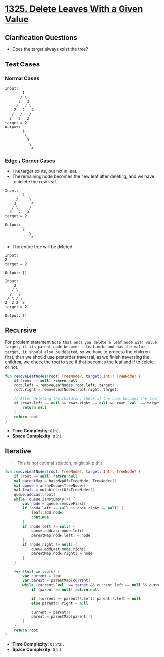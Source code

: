 # [1325. Delete Leaves With a Given Value](https://leetcode.com/problems/delete-leaves-with-a-given-value)

## Clarification Questions
* Does the target always exist the tree?
 
## Test Cases
### Normal Cases
```
Input: 
        1
       / \
      2   3
     /   / \
    2   2   4
   /   /   /
  2   2   2
target = 2
Output: 
        1
         \
          3
           \
            4
```
### Edge / Corner Cases
* The target exists, but not in leaf.
* The remaining node becomes the new leaf after deleting, and we have to delete the new leaf.
```
Input: 
        2
     /     \
    3       4
   / \     / 
  3   7   3
target = 2

Output: 
        2
           \
            4
```
* The entire tree will be deleted.
```
Input:
2
target = 2

Output: []

Input: 
    2
   / \
  2   2
 / \ / \
2  2 2  2
target = 2

Output: []
```

## Recursive
For problem statement `Note that once you delete a leaf node with value target, if its parent node becomes a leaf node and has the value target, it should also be deleted`, so we have to process the children first, then we should use postorder traversal, as we finish traversing the children, we check the root to see if that becomes the leaf and if to delete or not.

```kotlin
fun removeLeafNodes(root: TreeNode?, target: Int): TreeNode? {
    if (root == null) return null
    root.left = removeLeafNodes(root.left, target)
    root.right = removeLeafNodes(root.right, target)

    // After deleting the children, check if the root becomes the leaf and if to delete or not.
    if (root.left == null && root.right == null && root.`val` == target) {
        return null
    }
    return root
}
```
* **Time Complexity**: `O(n)`.
* **Space Complexity**: `O(h)`.


## Iterative
> This is not optimal solution, might skip this. 
```kotlin
fun removeLeafNodes(root: TreeNode?, target: Int): TreeNode? {
    if (root == null) return null
    val parentMap = hashMapOf<TreeNode, TreeNode>()
    val queue = ArrayDeque<TreeNode>()
    val leafs = mutableListOf<TreeNode>()
    queue.addLast(root)
    while (queue.isNotEmpty()) {
        val node = queue.removeFirst()
        if (node.left == null && node.right == null) {
            leafs.add(node)
            continue
        }
        if (node.left != null) {
            queue.addLast(node.left)
            parentMap[node.left] = node
        }
        if (node.right != null) {
            queue.addLast(node.right)
            parentMap[node.right] = node
        }
    }

    for (leaf in leafs) {
        var current = leaf
        var parent = parentMap[current]
        while (current.`val` == target && current.left == null && current.right == null) {
            if (parent == null) return null
            
            if (current == parent!!.left) parent!!.left = null
            else parent!!.right = null

            current = parent!!
            parent = parentMap[parent!!]
        }
    }
    return root
}
```

* **Time Complexity**: `O(n^2)`.
* **Space Complexity**: `O(n)`.